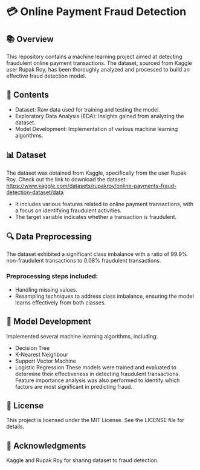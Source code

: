# 💳 Online Payment Fraud Detection

## 📚 Overview
This repository contains a machine learning project aimed at detecting fraudulent online payment transactions. The dataset, sourced from Kaggle user Rupak Roy, has been thoroughly analyzed and processed to build an effective fraud detection model.

## 📁 Contents
* Dataset: Raw data used for training and testing the model.
* Exploratory Data Analysis (EDA): Insights gained from analyzing the dataset.
* Model Development: Implementation of various machine learning algorithms.

## 📊 Dataset
The dataset was obtained from Kaggle, specifically from the user Rupak Roy. Check out the link to download the dataset: https://www.kaggle.com/datasets/rupakroy/online-payments-fraud-detection-dataset/data
* It includes various features related to online payment transactions, with a focus on identifying fraudulent activities.
* The target variable indicates whether a transaction is fraudulent.

## 🔍 Data Preprocessing
The dataset exhibited a significant class imbalance with a ratio of 99.9% non-fraudulent transactions to 0.08% fraudulent transactions.
### Preprocessing steps included:
* Handling missing values.
* Resampling techniques to address class imbalance, ensuring the model learns effectively from both classes.

## 📝 Model Development
Implemented several machine learning algorithms, including:
* Decision Tree
* K-Nearest Neighbour
* Support Vector Machine
* Logistic Regression
These models were trained and evaluated to determine their effectiveness in detecting fraudulent transactions. Feature importance analysis was also performed to identify which factors are most significant in predicting fraud.

## 📝 License
This project is licensed under the MIT License. See the LICENSE file for details.

## 🙌 Acknowledgments
Kaggle and Rupak Roy for sharing dataset to fraud detection.
